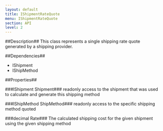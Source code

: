 ```yaml
---
layout: default
title: IShipmentRateQuote
menu: IShipmentRateQuote
section: API
level: 2
---
```

##Description##
This class represents a single shipping rate quote generated by a shipping provider. 

##Dependencies##
- IShipment
- IShipMethod


##Properties##

###IShipment Shipment###
readonly access to the shipment that was used to calculate and generate this shipping method

###IShipMethod ShipMethod###
readonly access to the specific shipping method quoted

###decimal Rate###
The calculated shipping cost for the given shipment using the given shipping method 
